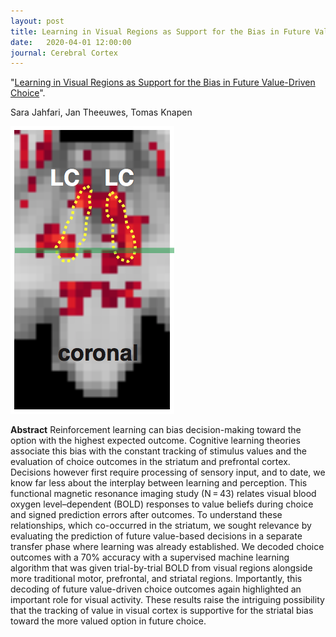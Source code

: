 ```yaml
---
layout: post
title: Learning in Visual Regions as Support for the Bias in Future Value-Driven Choice
date:   2020-04-01 12:00:00
journal: Cerebral Cortex
---
```


"<a href="https://doi.org/10.1093/cercor/bhz218" target="_blank" alt="Learning in Visual Regions as Support for the Bias in Future Value-Driven Choice" >Learning in Visual Regions as Support for the Bias in Future Value-Driven Choice</a>". 

Sara Jahfari,  Jan Theeuwes,  Tomas Knapen

<img class="col two right" src="/img/posts/brainstem_stats.png">

**Abstract** Reinforcement learning can bias decision-making toward the option with the highest expected outcome. Cognitive learning theories associate this bias with the constant tracking of stimulus values and the evaluation of choice outcomes in the striatum and prefrontal cortex. Decisions however first require processing of sensory input, and to date, we know far less about the interplay between learning and perception. This functional magnetic resonance imaging study (N = 43) relates visual blood oxygen level–dependent (BOLD) responses to value beliefs during choice and signed prediction errors after outcomes. To understand these relationships, which co-occurred in the striatum, we sought relevance by evaluating the prediction of future value-based decisions in a separate transfer phase where learning was already established. We decoded choice outcomes with a 70% accuracy with a supervised machine learning algorithm that was given trial-by-trial BOLD from visual regions alongside more traditional motor, prefrontal, and striatal regions. Importantly, this decoding of future value-driven choice outcomes again highlighted an important role for visual activity. These results raise the intriguing possibility that the tracking of value in visual cortex is supportive for the striatal bias toward the more valued option in future choice.